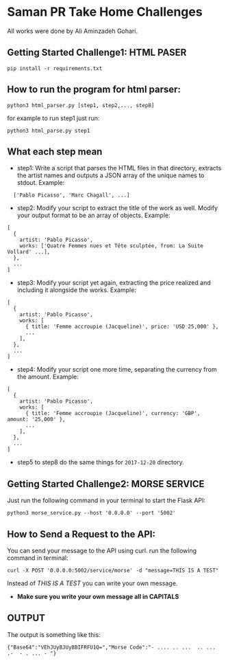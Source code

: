 # Saman PR Take Home Challenges
All works were done by Ali Aminzadeh Gohari.
## Getting Started Challenge1: HTML PASER
```
pip install -r requirements.txt
```
## How to run the program for html parser:
```
python3 html_parser.py [step1, step2,..., step8]
```
for example to run step1 just run:
```
python3 html_parse.py step1
```
## What each step mean
* step1: Write a script that parses the HTML files in that directory, extracts the artist names and outputs a JSON array of the unique names to stdout.
Example:
```
  ['Pablo Picasso', 'Marc Chagall', ...]
```
* step2: Modify your script to extract the title of the work as well. Modify your output format to be an array of objects.
Example:
```
[
  {
    artist: 'Pablo Picasso',
    works: ['Quatre Femmes nues et Tête sculptée, from: La Suite Vollard' ...],
  },
  ...
]
```
* step3: Modify your script yet again, extracting the price realized and including it alongside the works.
Example:
```
[
  {
    artist: 'Pablo Picasso',
    works: [
      { title: 'Femme accroupie (Jacqueline)', price: 'USD 25,000' },
      ...
    ],
  },
  ...
]
```
* step4: Modify your script one more time, separating the currency from the amount.
Example:
```
[
  {
    artist: 'Pablo Picasso',
    works: [
      { title: 'Femme accroupie (Jacqueline)', currency: 'GBP', amount: '25,000' },
      ...
    ],
  },
  ...
]
```
* step5 to step8 do the same things for `2017-12-20` directory.

## Getting Started Challenge2: MORSE SERVICE
Just run the following command in your terminal to start the Flask API:
```
python3 morse_service.py --host '0.0.0.0' --port '5002'
```
## How to Send a Request to the API:
You can send your message to the API using curl. run the following command in terminal:
```
curl -X POST '0.0.0.0:5002/service/morse' -d "message=THIS IS A TEST"
```
Instead of *THIS IS A TEST* you can write your own message.

* **Make sure you write your own message all in CAPITALS**

## OUTPUT
The output is something like this:
```
{"Base64":"VEhJUyBJUyBBIFRFU1Q=","Morse Code":"- .... .. ...  .. ...  .-  - . ... - "}
```
